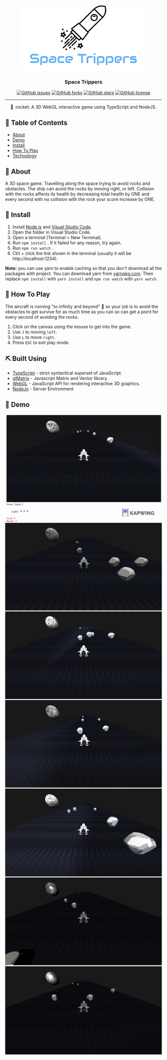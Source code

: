 <p align="center">
  <a href="" rel="noopener">
 <img width=400px height=210px src="https://github.com/AbdallahHemdan/SpaceTrippers/blob/master/demo/SpaceTrippers.png" alt="SpaceTrippers logo"></a>
</p>

<h3 align="center">Space Trippers</h3>

<div align="center">

[![GitHub issues](https://img.shields.io/github/issues/AbdallahHemdan/SpaceTrippers)](https://github.com/AbdallahHemdan/SpaceTrippers/issues)
[![GitHub forks](https://img.shields.io/github/forks/AbdallahHemdan/SpaceTrippers)](https://github.com/AbdallahHemdan/SpaceTrippers/network)
[![GitHub stars](https://img.shields.io/github/stars/AbdallahHemdan/SpaceTrippers)](https://github.com/AbdallahHemdan/SpaceTrippers/stargazers)
[![GitHub license](https://img.shields.io/github/license/AbdallahHemdan/SpaceTrippers)](https://github.com/AbdallahHemdan/A4A/blob/master/LICENSE)

</div>

---

<p align="center"> 🤖 :rocket: A 3D WebGL interactive game using TypeScript and NodeJS.
    <br> 
</p>

## 📝 Table of Contents
- [About](#about)
- [Demo](#demo)
- [Install](#Install)
- [How To Play](#play)
- [Technology](#tech)

## 🧐 About <a name = "about"></a>
A 3D space game. Travelling along the space trying to avoid rocks and obstacles. The ship can avoid the rocks by moving right, or left. Collision with the rocks affects its health by decreasing total health by ONE and every second with no collision with the rock your score increase by ONE.

## 🏁 Install <a name = "Install"></a>
1. Install [Node.js](https://nodejs.org/en/) and [Visual Studio Code](https://code.visualstudio.com/).
2. Open the folder in Visual Studio Code.
3. Open a terminal (Terminal > New Terminal).
4. Run `npm install` . If it failed for any reason, try again.
5. Run `npm run watch` .
6. Ctrl + click the link shown in the terminal (usually it will be http://localhost:1234).

**Note:** you can use yarn to enable caching so that you don't download all the packages with project. You can download yarn from [yarnpkg.com](https://yarnpkg.com/lang/en/). Then replace `npm install` with `yarn install` and `npm run watch` with `yarn watch`.

## 💭 How To Play <a name = "play"></a>
The aircraft is running "to infinity and beyond" :runner: so your job is to avoid the obstacles to get survive for as much time as you can so can get a point for every second of avoiding the rocks.
1. Click on the canvas using the mouse to get into the game.
2. Use ```J``` to moving ```left```.
3. Use ```L``` to move ```right```.
4. Press ```ESC``` to exit play mode.

## ⛏️ Built Using <a name = "tech"></a>
- [TypeScript](https://www.typescriptlang.org/) - strict syntactical superset of JavaScript.
- [glMatrix](http://glmatrix.net/) - Javascript Matrix and Vector library.
- [WebGL](https://get.webgl.org/) - JavaScript API for rendering interactive 3D graphics.
- [NodeJs](https://nodejs.org/en/) - Server Environment

## 🎥 Demo <div name = "demo" align="center" width=1189>
![GIFDemo](https://github.com/AbdallahHemdan/SpaceTrippers/blob/master/demo/demoGIF.gif)
![ImageDemo1](https://github.com/AbdallahHemdan/SpaceTrippers/blob/master/demo/demo-img-1.png)
![ImageDemo4](https://github.com/AbdallahHemdan/SpaceTrippers/blob/master/demo/demo-img-4.png)
![ImageDemo5](https://github.com/AbdallahHemdan/SpaceTrippers/blob/master/demo/demo-img-5.png)
![ImageDemo6](https://github.com/AbdallahHemdan/SpaceTrippers/blob/master/demo/demo-img-6.png)
![ImageDemo2](https://github.com/AbdallahHemdan/SpaceTrippers/blob/master/demo/demo-img-2.png)
![ImageDemo3](https://github.com/AbdallahHemdan/SpaceTrippers/blob/master/demo/demo-img-3.png)
 </div>

